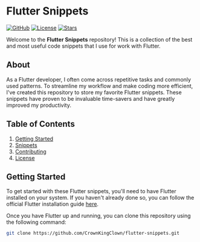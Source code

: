 # Flutter Snippets

[![GitHub](https://img.shields.io/badge/GitHub-flutter--snippets-brightgreen)](https://github.com/CrownKingClown/flutter-snippets)
[![License](https://img.shields.io/github/license/CrownKingClown/flutter-snippets)](https://github.com/CrownKingClown/flutter-snippets/blob/main/LICENSE)
[![Stars](https://img.shields.io/github/stars/CrownKingClown/flutter-snippets)](https://github.com/CrownKingClown/flutter-snippets/stargazers)

Welcome to the **Flutter Snippets** repository! This is a collection of the best and most useful code snippets that I use for work with Flutter.

## About

As a Flutter developer, I often come across repetitive tasks and commonly used patterns. To streamline my workflow and make coding more efficient, I've created this repository to store my favorite Flutter snippets. These snippets have proven to be invaluable time-savers and have greatly improved my productivity.

## Table of Contents

1. [Getting Started](#getting-started)
2. [Snippets](#snippets)
3. [Contributing](#contributing)
4. [License](#license)

## Getting Started

To get started with these Flutter snippets, you'll need to have Flutter installed on your system. If you haven't already done so, you can follow the official Flutter installation guide [here](https://flutter.dev/docs/get-started/install).

Once you have Flutter up and running, you can clone this repository using the following command:

```bash
git clone https://github.com/CrownKingClown/flutter-snippets.git
